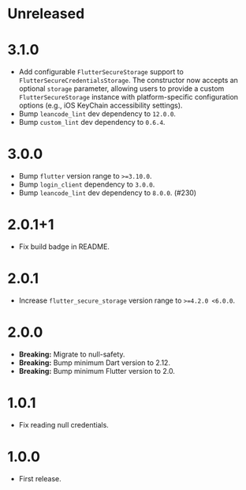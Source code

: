 # Unreleased

# 3.1.0

- Add configurable `FlutterSecureStorage` support to `FlutterSecureCredentialsStorage`. The constructor now accepts an optional `storage` parameter, allowing users to provide a custom `FlutterSecureStorage` instance with platform-specific configuration options (e.g., iOS KeyChain accessibility settings).
- Bump `leancode_lint` dev dependency to `12.0.0`.
- Bump `custom_lint` dev dependency to `0.6.4`.

# 3.0.0

- Bump `flutter` version range to `>=3.10.0`.
- Bump `login_client` dependency to `3.0.0`.
- Bump `leancode_lint` dev dependency to `8.0.0`. (#230)

# 2.0.1+1

- Fix build badge in README.

# 2.0.1

- Increase `flutter_secure_storage` version range to `>=4.2.0 <6.0.0`.

# 2.0.0

- **Breaking:** Migrate to null-safety.
- **Breaking:** Bump minimum Dart version to 2.12.
- **Breaking:** Bump minimum Flutter version to 2.0.

# 1.0.1

- Fix reading null credentials.

# 1.0.0

- First release.
